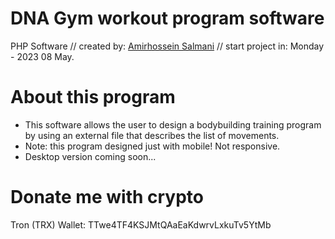 # DNA Gym workout program software
PHP Software // created by: [Amirhossein Salmani](https://mrsalmani.com/) // start project in:  Monday - 2023 08 May.
# About this program
- This software allows the user to design a bodybuilding training program by using an external file that describes the list of movements.
- Note: this program designed just with mobile! Not responsive.
- Desktop version coming soon...
# Donate me with crypto
Tron (TRX) Wallet: TTwe4TF4KSJMtQAaEaKdwrvLxkuTv5YtMb
